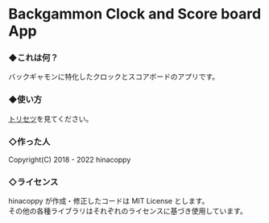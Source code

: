 # Backgammon Clock and Score board App

### ◆これは何？
バックギャモンに特化したクロックとスコアボードのアプリです。

### ◆使い方
[トリセツ](help.html)を見てください。


### ◇作った人
Copyright(C) 2018 - 2022 hinacoppy

### ◇ライセンス
hinacoppy が作成・修正したコードは MIT License とします。<br>
その他の各種ライブラリはそれぞれのライセンスに基づき使用しています。
